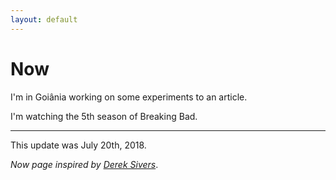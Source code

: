 ```yaml
---
layout: default
---
```


# Now

I'm in Goiânia working on some experiments to an article.

I'm watching the 5th season of Breaking Bad.

---

This update was July 20th, 2018.

_Now page inspired by [Derek Sivers](https://sivers.org/now)_.
